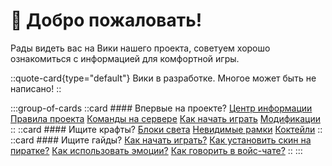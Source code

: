 # 👋 Добро пожаловать!
Рады видеть вас на Вики нашего проекта, советуем хорошо ознакомиться с информацией для комфортной игры.

::quote-card{type="default"}
Вики в разработке. Многое может быть не написано!
::

:::group-of-cards
  ::card
    #### Впервые на проекте? 
    [Центр информации](/wiki/main/information.md)
    [Правила проекта](/wiki/legal/rules-for-players.md)
    [Команды на сервере](/wiki/main/commands.md)
    [Как начать играть](/wiki/main/howtoplay.md)
    [Модификации](/wiki/main/modifications.md)
  ::
  ::card
    #### Ищите крафты?
    [Блоки света](/wiki/recipes/light_block.md)
    [Невидимые рамки](/wiki/recipes/invframes.md)
    [Коктейли](/wiki/modifications/buhlo.md)
  ::
  ::card
    #### Ищите гайды?
    [Как начать играть?](/wiki/main/howtoplay.md)
    [Как установить скин на пиратке?](/wiki/modifications/skins.md)
    [Как использовать эмоции?](/wiki/modifications/emotes.md)
    [Как говорить в войс-чате?](/wiki/modifications/voicechat.md)
  ::
:::
